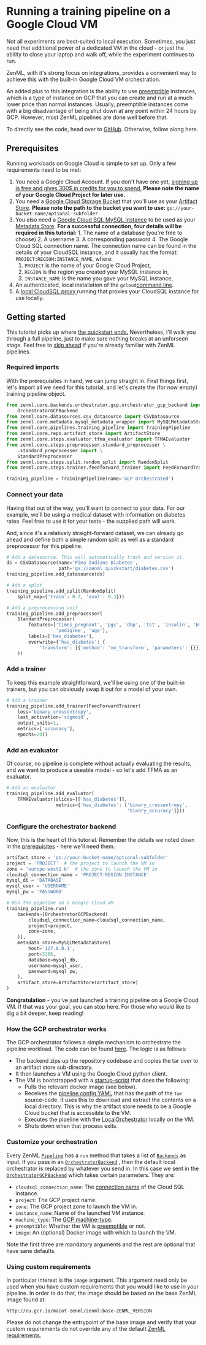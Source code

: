 # Running a training pipeline on a Google Cloud VM

Not all experiments are best-suited to local execution. Sometimes, you just need that additional power of a dedicated VM in the cloud - or just the ability to close your laptop and walk off, while the experiment continues to run.

ZenML, with it's strong focus on integrations, provides a convenient way to achieve this with the built-in Google Cloud VM orchestration.

An added plus to this integration is the ability to use [preemptible](https://cloud.google.com/compute/docs/instances/preemptible) instances, 
which is a type of instance on GCP that you can create and run at a much lower price than normal instances. Usually, preemptible 
instances come with a big disadvantage of being shut down at any point within 24 hours by GCP. However, most ZenML pipelines are done 
well before that.

To directly see the code, head over to [GitHub](https://github.com/maiot-io/zenml/tree/main/examples/gcp_orchestrated). Otherwise, follow along here.

## Prerequisites

Running workloads on Google Cloud is simple to set up. Only a few requirements need to be met:

1. You need a Google Cloud Account. If you don't have one yet, [signing up is free and gives 300$ in credits for you to spend.](https://cloud.google.com/free?hl=de) **Please note the name of your Google Cloud Project for later use.**
2. You need a [Google Cloud Storage Bucket](https://console.cloud.google.com/storage/browser) that you'll use as your [Artifact Store](../repository/artifact-store.md). **Please note the path to the bucket you want to use:** `gs://your-bucket-name/optional-subfolder`
3. You also need a [Google Cloud SQL MySQL instance](https://console.cloud.google.com/sql/instances) to be used as your [Metadata Store](../repository/metadata-store.md). **For a successful connection, four details will be required in this tutorial:** 1. The name of a database \(you're free to choose\) 2. A username 3. A corresponding password 4. The Google Cloud SQL connection name. The connection name can be found in the details of your CloudSQL instance, and it usually has the format: `PROJECT:REGION:INSTANCE_NAME`, where:
   1. `PROJECT`  is the name of your Google Cloud Project,
   2. `REGION` is the region you created your MySQL instance in,
   3. `INSTANCE_NAME` is the name you gave your MySQL instance, 
4. An authenticated, local installation of the `gcloud`[command line](https://cloud.google.com/sdk/docs/install).
5. A [local CloudSQL proxy ](https://cloud.google.com/sql/docs/mysql/sql-proxy#install)running that proxies your CloudSQL instance for use locally. 

## Getting started

This tutorial picks up where [the quickstart ends.](../getting-started/quickstart.md) Nevertheless, I'll walk you through a full pipeline, just to make sure nothing breaks at an unforseen stage. Feel free to [skip ahead](running-a-pipeline-on-a-google-cloud-vm.md#configure-the-orchestrator-backend) if you're already familiar with ZenML pipelines.

### Required imports

With the prerequisites in hand, we can jump straight in. First things first, let's import all we need for this tutorial, and let's create the \(for now empty\) training pipeline object.

```python
from zenml.core.backends.orchestrator.gcp.orchestrator_gcp_backend import \
    OrchestratorGCPBackend
from zenml.core.datasources.csv_datasource import CSVDatasource
from zenml.core.metadata.mysql_metadata_wrapper import MySQLMetadataStore
from zenml.core.pipelines.training_pipeline import TrainingPipeline
from zenml.core.repo.artifact_store import ArtifactStore
from zenml.core.steps.evaluator.tfma_evaluator import TFMAEvaluator
from zenml.core.steps.preprocesser.standard_preprocesser \
    .standard_preprocesser import \
    StandardPreprocesser
from zenml.core.steps.split.random_split import RandomSplit
from zenml.core.steps.trainer.feedforward_trainer import FeedForwardTrainer

training_pipeline = TrainingPipeline(name='GCP Orchestrated')
```

### Connect your data

Having that out of the way, you'll want to connect to your data. For our example, we'll be using a medical dataset with information on diabetes rates. Feel free to use it for your tests - the supplied path will work.

And, since it's a relatively straight-forward dataset, we can already go ahead and define both a simple random split as well as a standard preprocessor for this pipeline.

```python
# Add a datasource. This will automatically track and version it.
ds = CSVDatasource(name='Pima Indians Diabetes',
                   path='gs://zenml_quickstart/diabetes.csv')
training_pipeline.add_datasource(ds)

# Add a split
training_pipeline.add_split(RandomSplit(
    split_map={'train': 0.7, 'eval': 0.3}))

# Add a preprocessing unit
training_pipeline.add_preprocesser(
    StandardPreprocesser(
        features=['times_pregnant', 'pgc', 'dbp', 'tst', 'insulin', 'bmi',
                  'pedigree', 'age'],
        labels=['has_diabetes'],
        overwrite={'has_diabetes': {
            'transform': [{'method': 'no_transform', 'parameters': {}}]}}
    ))
```

### Add a trainer

To keep this example straightforward, we'll be using one of the built-in trainers, but you can obviously swap it out for a model of your own.

```python
# Add a trainer
training_pipeline.add_trainer(FeedForwardTrainer(
    loss='binary_crossentropy',
    last_activation='sigmoid',
    output_units=1,
    metrics=['accuracy'],
    epochs=20))
```

### Add an evaluator

Of course, no pipeline is complete without actually evaluating the results, and we want to produce a useable model - so let's add TFMA as an evaluator.

```python
# Add an evaluator
training_pipeline.add_evaluator(
    TFMAEvaluator(slices=[['has_diabetes']],
                  metrics={'has_diabetes': ['binary_crossentropy',
                                            'binary_accuracy']}))
```

### Configure the orchestrator backend

Now, this is the heart of this tutorial. Remember the details we noted down in the [prerequisites](running-a-pipeline-on-a-google-cloud-vm.md#prerequisites) - here we'll need them.

```python
artifact_store = 'gs://your-bucket-name/optional-subfolder'
project = 'PROJECT'  # the project to launch the VM in
zone = 'europe-west1-b'  # the zone to launch the VM in
cloudsql_connection_name = 'PROJECT:REGION:INSTANCE'
mysql_db = 'DATABASE'
mysql_user = 'USERNAME'
mysql_pw = 'PASSWORD'

# Run the pipeline on a Google Cloud VM
training_pipeline.run(
    backends=[OrchestratorGCPBackend(
        cloudsql_connection_name=cloudsql_connection_name,
        project=project,
        zone=zone,
    )],
    metadata_store=MySQLMetadataStore(
        host='127.0.0.1',
        port=3306,
        database=mysql_db,
        username=mysql_user,
        password=mysql_pw,
    ),
    artifact_store=ArtifactStore(artifact_store)
)

```

**Congratulation** - you've just launched a training pipeline on a Google Cloud VM. If that was your goal, you can stop here. For those who would like to dig a bit deeper, keep reading!

### How the GCP orchestrator works

The GCP orchestrator follows a simple mechanism to orchestrate the pipeline workload. The code can be found [here](https://github.com/maiot-io/zenml/blob/main/zenml/core/backends/orchestrator/gcp/orchestrator_gcp_backend.py). The logic is as follows:

* The backend zips up the repository codebase and copies the tar over to an artifact store sub-directory.
* It then launches a VM using the Google Cloud python client.
* The VM is bootstrapped with a [startup-script](https://github.com/maiot-io/zenml/blob/main/zenml/core/backends/orchestrator/gcp/startup-script.sh) that does the following:
  * Pulls the relevant docker image \(see below\).
  * Receives the [pipeline config YAML](../pipelines/what-is-a-pipeline.md) that has the path of the `tar` source-code. It uses this to download and extract the contents on a local directory. This is why the artifact store needs to be a Google Cloud bucket that is accessible to the VM.
  * Executes the pipeline with the [LocalOrchestrator](https://github.com/maiot-io/zenml/tree/main/zenml/core/backends/orchestrator/local) locally on the VM.
  * Shuts down when that process exits.

### Customize your orchestration

Every ZenML [`Pipeline`](../pipelines/what-is-a-pipeline.md) has a `run` method that takes a list of [`Backends`](../backends/what-is-a-backend.md) as input. If you pass in an [`OrchestratorBackend`](../backends/orchestrator-backends.md) , then the default local orchestrator is replaced by whatever you send in. In this case we sent in the [`OrchestratorGCPBackend`](https://github.com/maiot-io/zenml/blob/main/zenml/core/backends/orchestrator/gcp/orchestrator_gcp_backend.py) which takes certain parameters. They are:

* `cloudsql_connection_name`: The [connection name](https://cloud.google.com/sql/docs/mysql/instance-info) of the Cloud SQL instance.
* `project`: The GCP project name.
* `zone`: The GCP project zone to launch the VM in.
* `instance_name`: Name of the launched VM instance.
* `machine_type`: The [GCP machine-type](https://cloud.google.com/compute/docs/machine-types).
* `preemptible`: Whether the VM is [preemptible](https://cloud.google.com/compute/docs/instances/preemptible) or not.
* `image`: An \(optional\) Docker image with which to launch the VM. 

Note the first three are mandatory arguments and the rest are optional that have sane defaults. 

### Using custom requirements

In particular interest is the `image` argument. This argument need only be used when you have custom requirements that you would like to use in your pipeline. In order to do that, the image should be based on the base ZenML image found at: 

```text
http://eu.gcr.io/maiot-zenml/zenml:base-ZENML_VERSION
```

Please do not change the entrypoint of the base image and verify that your custom requirements do not override any of the default [ZenML requirements](https://github.com/maiot-io/zenml/blob/main/requirements.txt).



